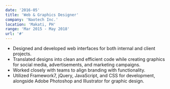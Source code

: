 ```yaml
---
date: '2016-05'
title: 'Web & Graphics Designer'
company: 'Naotech Inc.'
location: 'Makati, PH'
range: 'Mar 2015 - May 2018'
url: '#'
---
```


- Designed and developed web interfaces for both internal and client projects.
- Translated designs into clean and efficient code while creating graphics for social media, advertisements, and marketing campaigns.
- Worked closely with teams to align branding with functionality.
- Utilized Framework7, jQuery, JavaScript, and CSS for development, alongside Adobe Photoshop and Illustrator for graphic design.
